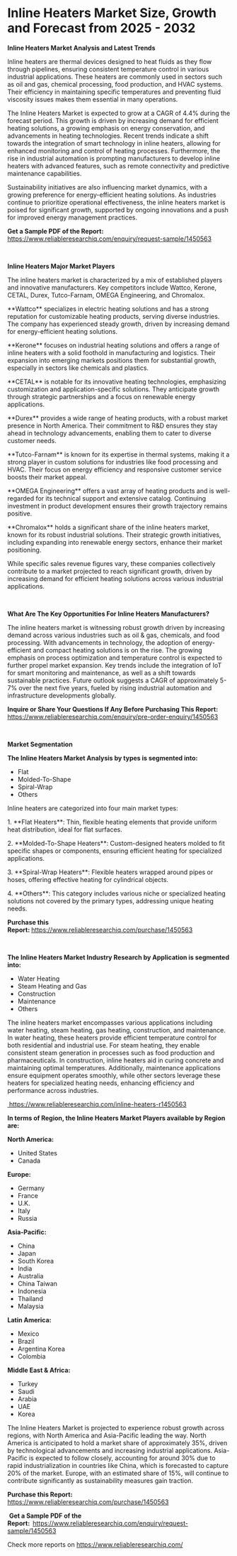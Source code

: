 <p><h1>Inline Heaters Market Size, Growth and Forecast from 2025 - 2032</h1></p><p><strong>Inline Heaters Market Analysis and Latest Trends</strong></p>
<p><p>Inline heaters are thermal devices designed to heat fluids as they flow through pipelines, ensuring consistent temperature control in various industrial applications. These heaters are commonly used in sectors such as oil and gas, chemical processing, food production, and HVAC systems. Their efficiency in maintaining specific temperatures and preventing fluid viscosity issues makes them essential in many operations.</p><p>The Inline Heaters Market is expected to grow at a CAGR of 4.4% during the forecast period. This growth is driven by increasing demand for efficient heating solutions, a growing emphasis on energy conservation, and advancements in heating technologies. Recent trends indicate a shift towards the integration of smart technology in inline heaters, allowing for enhanced monitoring and control of heating processes. Furthermore, the rise in industrial automation is prompting manufacturers to develop inline heaters with advanced features, such as remote connectivity and predictive maintenance capabilities.</p><p>Sustainability initiatives are also influencing market dynamics, with a growing preference for energy-efficient heating solutions. As industries continue to prioritize operational effectiveness, the inline heaters market is poised for significant growth, supported by ongoing innovations and a push for improved energy management practices.</p></p>
<p><strong>Get a Sample PDF of the Report:&nbsp;</strong> <a href="https://www.reliableresearchiq.com/enquiry/request-sample/1450563?utm_campaign=2384&utm_medium=2&utm_source=Github&utm_content=ia&utm_term=11042025&utm_id=inline-heaters">https://www.reliableresearchiq.com/enquiry/request-sample/1450563</a></p>
<p>&nbsp;</p>
<p><strong>Inline Heaters Major Market Players</strong></p>
<p><p>The inline heaters market is characterized by a mix of established players and innovative manufacturers. Key competitors include Wattco, Kerone, CETAL, Durex, Tutco-Farnam, OMEGA Engineering, and Chromalox. </p><p>**Wattco** specializes in electric heating solutions and has a strong reputation for customizable heating products, serving diverse industries. The company has experienced steady growth, driven by increasing demand for energy-efficient heating solutions. </p><p>**Kerone** focuses on industrial heating solutions and offers a range of inline heaters with a solid foothold in manufacturing and logistics. Their expansion into emerging markets positions them for substantial growth, especially in sectors like chemicals and plastics.</p><p>**CETAL** is notable for its innovative heating technologies, emphasizing customization and application-specific solutions. They anticipate growth through strategic partnerships and a focus on renewable energy applications.</p><p>**Durex** provides a wide range of heating products, with a robust market presence in North America. Their commitment to R&D ensures they stay ahead in technology advancements, enabling them to cater to diverse customer needs.</p><p>**Tutco-Farnam** is known for its expertise in thermal systems, making it a strong player in custom solutions for industries like food processing and HVAC. Their focus on energy efficiency and responsive customer service boosts their market appeal.</p><p>**OMEGA Engineering** offers a vast array of heating products and is well-regarded for its technical support and extensive catalog. Continuing investment in product development ensures their growth trajectory remains positive.</p><p>**Chromalox** holds a significant share of the inline heaters market, known for its robust industrial solutions. Their strategic growth initiatives, including expanding into renewable energy sectors, enhance their market positioning.</p><p>While specific sales revenue figures vary, these companies collectively contribute to a market projected to reach significant growth, driven by increasing demand for efficient heating solutions across various industrial applications.</p></p>
<p>&nbsp;</p>
<p><strong>What Are The Key Opportunities For Inline Heaters Manufacturers?</strong></p>
<p><p>The inline heaters market is witnessing robust growth driven by increasing demand across various industries such as oil & gas, chemicals, and food processing. With advancements in technology, the adoption of energy-efficient and compact heating solutions is on the rise. The growing emphasis on process optimization and temperature control is expected to further propel market expansion. Key trends include the integration of IoT for smart monitoring and maintenance, as well as a shift towards sustainable practices. Future outlook suggests a CAGR of approximately 5-7% over the next five years, fueled by rising industrial automation and infrastructure developments globally.</p></p>
<p><strong>Inquire or Share Your Questions If Any Before Purchasing This Report:</strong> <a href="https://www.reliableresearchiq.com/enquiry/pre-order-enquiry/1450563?utm_campaign=2384&utm_medium=2&utm_source=Github&utm_content=ia&utm_term=11042025&utm_id=inline-heaters">https://www.reliableresearchiq.com/enquiry/pre-order-enquiry/1450563</a></p>
<p>&nbsp;</p>
<p><strong>Market Segmentation</strong></p>
<p><strong>The Inline Heaters Market Analysis by types is segmented into:</strong></p>
<p><ul><li>Flat</li><li>Molded-To-Shape</li><li>Spiral-Wrap</li><li>Others</li></ul></p>
<p><p>Inline heaters are categorized into four main market types: </p><p>1. **Flat Heaters**: Thin, flexible heating elements that provide uniform heat distribution, ideal for flat surfaces.</p><p>2. **Molded-To-Shape Heaters**: Custom-designed heaters molded to fit specific shapes or components, ensuring efficient heating for specialized applications. </p><p>3. **Spiral-Wrap Heaters**: Flexible heaters wrapped around pipes or hoses, offering effective heating for cylindrical objects. </p><p>4. **Others**: This category includes various niche or specialized heating solutions not covered by the primary types, addressing unique heating needs.</p></p>
<p><strong>Purchase this Report:&nbsp;</strong><a href="https://www.reliableresearchiq.com/purchase/1450563?utm_campaign=2384&utm_medium=2&utm_source=Github&utm_content=ia&utm_term=11042025&utm_id=inline-heaters">https://www.reliableresearchiq.com/purchase/1450563</a></p>
<p>&nbsp;</p>
<p><strong>The Inline Heaters Market Industry Research by Application is segmented into:</strong></p>
<p><ul><li>Water Heating</li><li>Steam Heating and Gas</li><li>Construction</li><li>Maintenance</li><li>Others</li></ul></p>
<p><p>The inline heaters market encompasses various applications including water heating, steam heating, gas heating, construction, and maintenance. In water heating, these heaters provide efficient temperature control for both residential and industrial use. For steam heating, they enable consistent steam generation in processes such as food production and pharmaceuticals. In construction, inline heaters aid in curing concrete and maintaining optimal temperatures. Additionally, maintenance applications ensure equipment operates smoothly, while other sectors leverage these heaters for specialized heating needs, enhancing efficiency and performance across industries.</p></p>
<p><a href="https://www.reliableresearchiq.com/inline-heaters-r1450563?utm_campaign=2384&utm_medium=2&utm_source=Github&utm_content=ia&utm_term=11042025&utm_id=inline-heaters">&nbsp;https://www.reliableresearchiq.com/inline-heaters-r1450563</a></p>
<p><strong>In terms of Region, the Inline Heaters Market Players available by Region are:</strong></p>
<p>
    <p> <strong> North America: </strong>
        <ul>
            <li>United States</li>
            <li>Canada</li>
        </ul>
        </p> 
    <p> <strong> Europe: </strong>
        <ul>
            <li>Germany</li>
            <li>France</li>
            <li>U.K.</li>
            <li>Italy</li>
            <li>Russia</li>
        </ul>
        </p> 
    <p> <strong> Asia-Pacific: </strong>
        <ul>
            <li>China</li>
            <li>Japan</li>
            <li>South Korea</li>
            <li>India</li>
            <li>Australia</li>
            <li>China Taiwan</li>
            <li>Indonesia</li>
            <li>Thailand</li>
            <li>Malaysia</li>
        </ul>
        </p> 
    <p> <strong> Latin America: </strong>
        <ul>
            <li>Mexico</li>
            <li>Brazil</li>
            <li>Argentina Korea</li>
            <li>Colombia</li>
        </ul>
        </p> 
    <p> <strong> Middle East & Africa: </strong>
        <ul>
            <li>Turkey</li>
            <li>Saudi</li>
            <li>Arabia</li>
            <li>UAE</li>
            <li>Korea</li>
        </ul>
    </p>
    </p>
<p><p>The Inline Heaters Market is projected to experience robust growth across regions, with North America and Asia-Pacific leading the way. North America is anticipated to hold a market share of approximately 35%, driven by technological advancements and increasing industrial applications. Asia-Pacific is expected to follow closely, accounting for around 30% due to rapid industrialization in countries like China, which is forecasted to capture 20% of the market. Europe, with an estimated share of 15%, will continue to contribute significantly as sustainability measures gain traction.</p></p>
<p><strong>Purchase this Report: </strong><a href="https://www.reliableresearchiq.com/purchase/1450563?utm_campaign=2384&utm_medium=2&utm_source=Github&utm_content=ia&utm_term=11042025&utm_id=inline-heaters">https://www.reliableresearchiq.com/purchase/1450563</a></p>
<p>&nbsp;<strong>Get a Sample PDF of the Report:&nbsp;&nbsp;</strong><a href="https://www.reliableresearchiq.com/enquiry/request-sample/1450563?utm_campaign=2384&utm_medium=2&utm_source=Github&utm_content=ia&utm_term=11042025&utm_id=inline-heaters">https://www.reliableresearchiq.com/enquiry/request-sample/1450563</a></p>
<p><strong></strong></p>
<p>Check more reports on <a href="https://www.reliableresearchiq.com/?utm_campaign=2384&utm_medium=2&utm_source=Github&utm_content=ia&utm_term=11042025&utm_id=inline-heaters">https://www.reliableresearchiq.com/</a></p>